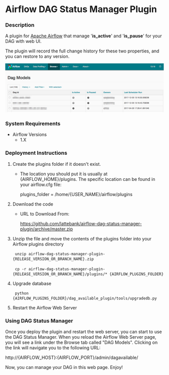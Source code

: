 # Airflow DAG Status Manager Plugin

### Description
A plugin for [Apache Airflow](https://github.com/apache/incubator-airflow) that manage '**is_active**' and '**is_pause**' for your DAG with web UI.

The plugin will record the full change history for these two properties, and you can restore to any version.

![DAG Config](images/dag_models.png)

### System Requirements

+ Airflow Versions
    + 1.X

### Deployment Instructions

1. Create the plugins folder if it doesn't exist. 
    + The location you should put it is usually at {AIRFLOW_HOME}/plugins. The specific location can be found in your airflow.cfg file:

        plugins_folder = /home/{USER_NAME}/airflow/plugins

2. Download the code
    + URL to Download From:

        https://github.com/lattebank/airflow-dag-status-manager-plugin/archive/master.zip

3. Unzip the file and move the contents of the plugins folder into your Airflow plugins directory

        unzip airflow-dag-status-manager-plugin-{RELEASE_VERSION_OR_BRANCH_NAME}.zip

        cp -r airflow-dag-status-manager-plugin-{RELEASE_VERSION_OR_BRANCH_NAME}/plugins/* {AIRFLOW_PLUGINS_FOLDER} 

4. Upgrade database

        python {AIRFLOW_PLUGINS_FOLDER}/dag_available_plugin/tools/upgradedb.py

5. Restart the Airflow Web Server

### Using DAG Status Manager

Once you deploy the plugin and restart the web server, you can start to use the DAG Status Manager. When you reload the Airflow Web Server page, you will see a link under the Browse tab called "DAG Models". Clicking on the link will navigate you to the following URL:

http://{AIRFLOW_HOST}:{AIRFLOW_PORT}/admin/dagavailable/

Now, you can manage your DAG in this web page. Enjoy!